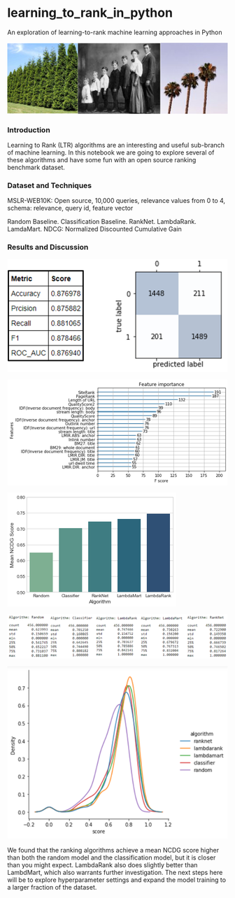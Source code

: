 # learning_to_rank_in_python
An exploration of learning-to-rank machine learning approaches in Python

![](img/triplepic.png)

### Introduction

Learning to Rank (LTR) algorithms are an interesting and useful sub-branch of machine learning. In this notebook we are going to explore several of these algorithms and have some fun with an open source ranking benchmark dataset.

### Dataset and Techniques

MSLR-WEB10K: Open source, 10,000 queries, relevance values from 0 to 4, schema: relevance, query id, feature vector

Random Baseline. Classification Baseline. RankNet. LambdaRank. LamdaMart. NDCG: Normalized Discounted Cumulative Gain

### Results and Discussion

![](img/conf_metrics_3.png)

![](img/feature_importance.png)

![](img/ltr_bars.png)

![](img/quantile_table.png)

![](img/density_plots.png)

We found that the ranking algorithms achieve a mean NCDG score higher than both the random model and the classification model, but it is closer than you might expect. LambdaRank also does slightly better than LambdMart, which also warrants further investigation. The next steps here will be to explore hyperparameter settings and expand the model training to a larger fraction of the dataset.